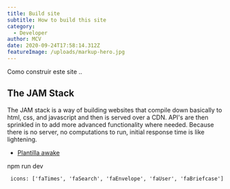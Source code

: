 ```yaml
---
title: Build site
subtitle: How to build this site
category:
  - Developer
author: MCV
date: 2020-09-24T17:58:14.312Z
featureImage: /uploads/markup-hero.jpg
---
```

Como construir este site ..

## The JAM Stack

The JAM stack is a way of building websites that compile down basically to html, css, and javascript and then is served over a CDN. API's are then sprinkled in to add more advanced functionality where needed. Because there is no server, no computations to run, initial response time is like lightening. 

- [Plantilla awake](https://github.com/manelcab/awake-template)


npm run dev

```
 icons: ['faTimes', 'faSearch', 'faEnvelope', 'faUser', 'faBriefcase']
 ```
